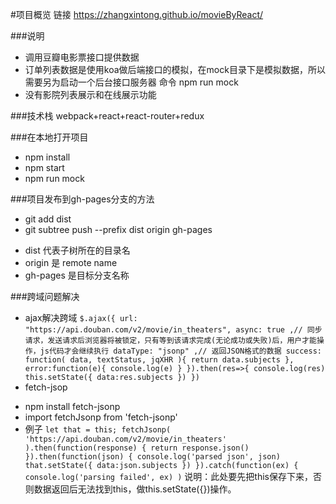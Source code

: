 #项目概览
链接 <https://zhangxintong.github.io/movieByReact/>
  
###说明
* 调用豆瓣电影票接口提供数据  
* 订单列表数据是使用koa做后端接口的模拟，在mock目录下是模拟数据，所以需要另为启动一个后台接口服务器 命令 npm run mock
* 没有影院列表展示和在线展示功能  

###技术栈
webpack+react+react-router+redux

###在本地打开项目  
* npm install
* npm start
* npm run mock  

###项目发布到gh-pages分支的方法  
+ git add dist
+ git subtree push --prefix dist origin gh-pages  
 - dist 代表子树所在的目录名  
 - origin 是 remote name
 - gh-pages 是目标分支名称
 
###跨域问题解决
+ ajax解决跨域 
`$.ajax({ url: "https://api.douban.com/v2/movie/in_theaters",
		     async: true ,// 同步请求，发送请求后浏览器将被锁定，只有等到该请求完成(无论成功或失败)后，用户才能操作，js代码才会继续执行
		     dataType: "jsonp" ,// 返回JSON格式的数据
		     success: function( data, textStatus, jqXHR ){
		         return data.subjects
		    },
		    error:function(e){
		    	console.log(e)
		    }
		}).then(res=>{
			console.log(res)
			this.setState({
				data:res.subjects
			})
		})` 
+ fetch-jsop
 - npm install fetch-jsonp
 - import fetchJsonp from 'fetch-jsonp'
 - 例子
 `let that = this;
  fetchJsonp(
    'https://api.douban.com/v2/movie/in_theaters'
  ).then(function(response) {
    return response.json()
  }).then(function(json) {
    console.log('parsed json', json)
    that.setState({
         data:json.subjects
    })
  }).catch(function(ex) {
     console.log('parsing failed', ex)
 )`
 说明：此处要先把this保存下来，否则数据返回后无法找到this，做this.setState({})操作。



 


 

